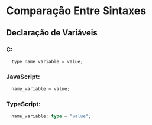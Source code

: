 # Comparação Entre Sintaxes

## Declaração de Variáveis
### C:
```c
  type name_variable = value;
```
### JavaScript:
```javascript
  name_variable = value;
```
### TypeScript:
```typescript
  name_variable: type = "value";
```